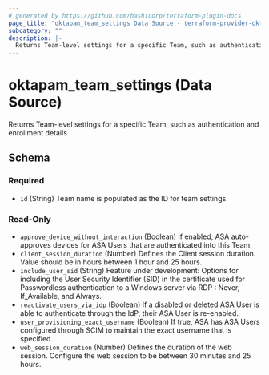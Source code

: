 ```yaml
---
# generated by https://github.com/hashicorp/terraform-plugin-docs
page_title: "oktapam_team_settings Data Source - terraform-provider-oktapam"
subcategory: ""
description: |-
  Returns Team-level settings for a specific Team, such as authentication and enrollment details
---
```


# oktapam_team_settings (Data Source)

Returns Team-level settings for a specific Team, such as authentication and enrollment details



<!-- schema generated by tfplugindocs -->
## Schema

### Required

- `id` (String) Team name is populated as the ID for team settings.

### Read-Only

- `approve_device_without_interaction` (Boolean) If enabled, ASA auto-approves devices for ASA Users that are authenticated into this Team.
- `client_session_duration` (Number) Defines the Client session duration. Value should be in hours between 1 hour and 25 hours.
- `include_user_sid` (String) Feature under development: Options for including the User Security Identifier (SID) in the certificate used for Passwordless authentication to a Windows server via RDP : Never, If_Available, and Always.
- `reactivate_users_via_idp` (Boolean) If a disabled or deleted ASA User is able to authenticate through the IdP, their ASA User is re-enabled.
- `user_provisioning_exact_username` (Boolean) If true, ASA has ASA Users configured through SCIM to maintain the exact username that is specified.
- `web_session_duration` (Number) Defines the duration of the web session. Configure the web session to be between 30 minutes and 25 hours.



